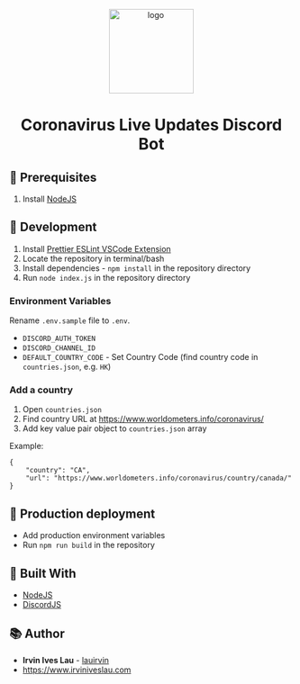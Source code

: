 <p align="center">
  <a href="https://github.com/lauirvin/coronavirus-discord-bot">
    <img alt="logo" src="https://img.mlo-online.com/files/base/ebm/mlo/image/2020/05/Pixabay_coronavirus_5107715_1280.5eb16e6f5f05a.png?auto=format&fit=max&w=1200" width="150" />
  </a>
</p>
<h1 align="center">
   Coronavirus Live Updates Discord Bot
</h1>

## 🧰 Prerequisites

1. Install [NodeJS](https://nodejs.org/en/)

## 🚀 Development

1. Install [Prettier ESLint VSCode Extension](https://marketplace.visualstudio.com/items?itemName=rvest.vs-code-prettier-eslint)
2. Locate the repository in terminal/bash
3. Install dependencies - `npm install` in the repository directory
4. Run `node index.js` in the repository directory

### Environment Variables

Rename `.env.sample` file to `.env`.

- `DISCORD_AUTH_TOKEN`
- `DISCORD_CHANNEL_ID`
- `DEFAULT_COUNTRY_CODE` - Set Country Code (find country code in `countries.json`, e.g. `HK`)

### Add a country

1. Open `countries.json`
2. Find country URL at https://www.worldometers.info/coronavirus/
3. Add key value pair object to `countries.json` array

Example:

```
{
    "country": "CA",
    "url": "https://www.worldometers.info/coronavirus/country/canada/"
}
```



## 🎁 Production deployment

- Add production environment variables
- Run `npm run build` in the repository

## 👷 Built With

- [NodeJS](https://nodejs.org/en/)
- [DiscordJS](https://discord.js.org/)

## 📚 Author

- **Irvin Ives Lau** - [lauirvin](https://github.com/lauirvin)
- https://www.irviniveslau.com
